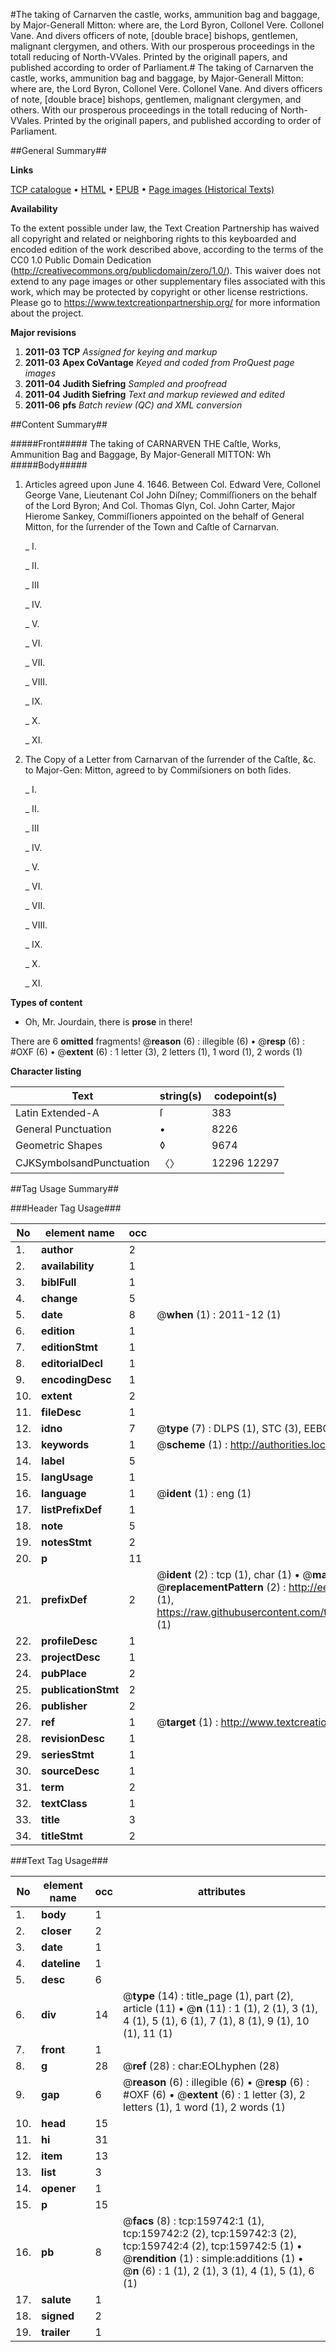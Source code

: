 #The taking of Carnarven the castle, works, ammunition bag and baggage, by Major-Generall Mitton: where are, the Lord Byron, Collonel Vere. Collonel Vane. And divers officers of note, [double brace] bishops, gentlemen, malignant clergymen, and others. With our prosperous proceedings in the totall reducing of North-VVales. Printed by the originall papers, and published according to order of Parliament.#
The taking of Carnarven the castle, works, ammunition bag and baggage, by Major-Generall Mitton: where are, the Lord Byron, Collonel Vere. Collonel Vane. And divers officers of note, [double brace] bishops, gentlemen, malignant clergymen, and others. With our prosperous proceedings in the totall reducing of North-VVales. Printed by the originall papers, and published according to order of Parliament.

##General Summary##

**Links**

[TCP catalogue](http://www.ota.ox.ac.uk/tcp/)  • 
[HTML](http://tei.it.ox.ac.uk/tcp/Texts-HTML/free/A92/A92341.html)  • 
[EPUB](http://tei.it.ox.ac.uk/tcp/Texts-EPUB/free/A92/A92341.epub) • 
[Page images (Historical Texts)](https://historicaltexts.jisc.ac.uk/eebo-99861503e)

**Availability**

To the extent possible under law, the Text Creation Partnership has waived all copyright and related or neighboring rights to this keyboarded and encoded edition of the work described above, according to the terms of the CC0 1.0 Public Domain Dedication (http://creativecommons.org/publicdomain/zero/1.0/). This waiver does not extend to any page images or other supplementary files associated with this work, which may be protected by copyright or other license restrictions. Please go to https://www.textcreationpartnership.org/ for more information about the project.

**Major revisions**

1. __2011-03__ __TCP__ *Assigned for keying and markup*
1. __2011-03__ __Apex CoVantage__ *Keyed and coded from ProQuest page images*
1. __2011-04__ __Judith Siefring__ *Sampled and proofread*
1. __2011-04__ __Judith Siefring__ *Text and markup reviewed and edited*
1. __2011-06__ __pfs__ *Batch review (QC) and XML conversion*

##Content Summary##

#####Front#####
 The taking of CARNARVEN THE Caſtle, Works, Ammunition Bag and Baggage, By Major-Generall MITTON: Wh
#####Body#####

1. Articles agreed upon June 4. 1646. Between Col. Edward Vere,
Collonel George Vane, Lieutenant Col John Diſney; Commiſſioners on the behalf of the Lord Byron; And Col. Thomas Glyn, Col. John Carter,
Major Hierome Sankey, Commiſſioners appointed on the behalf of General Mitton, for the ſurrender of the Town and Caſtle of Carnarvan.

    _ I.

    _ II.

    _ III

    _ IV.

    _ V.

    _ VI.

    _ VII.

    _ VIII.

    _ IX.

    _ X.

    _ XI.

1. The Copy of a Letter from Carnarvan of the ſurrender of the Caſtle, &c. to Major-Gen: Mitton, agreed to by Commiſsioners on both ſides.

    _ I.

    _ II.

    _ III

    _ IV.

    _ V.

    _ VI.

    _ VII.

    _ VIII.

    _ IX.

    _ X.

    _ XI.

**Types of content**

  * Oh, Mr. Jourdain, there is **prose** in there!

There are 6 **omitted** fragments! 
 @__reason__ (6) : illegible (6)  •  @__resp__ (6) : #OXF (6)  •  @__extent__ (6) : 1 letter (3), 2 letters (1), 1 word (1), 2 words (1)

**Character listing**


|Text|string(s)|codepoint(s)|
|---|---|---|
|Latin Extended-A|ſ|383|
|General Punctuation|•|8226|
|Geometric Shapes|◊|9674|
|CJKSymbolsandPunctuation|〈〉|12296 12297|

##Tag Usage Summary##

###Header Tag Usage###

|No|element name|occ|attributes|
|---|---|---|---|
|1.|__author__|2||
|2.|__availability__|1||
|3.|__biblFull__|1||
|4.|__change__|5||
|5.|__date__|8| @__when__ (1) : 2011-12 (1)|
|6.|__edition__|1||
|7.|__editionStmt__|1||
|8.|__editorialDecl__|1||
|9.|__encodingDesc__|1||
|10.|__extent__|2||
|11.|__fileDesc__|1||
|12.|__idno__|7| @__type__ (7) : DLPS (1), STC (3), EEBO-CITATION (1), PROQUEST (1), VID (1)|
|13.|__keywords__|1| @__scheme__ (1) : http://authorities.loc.gov/ (1)|
|14.|__label__|5||
|15.|__langUsage__|1||
|16.|__language__|1| @__ident__ (1) : eng (1)|
|17.|__listPrefixDef__|1||
|18.|__note__|5||
|19.|__notesStmt__|2||
|20.|__p__|11||
|21.|__prefixDef__|2| @__ident__ (2) : tcp (1), char (1)  •  @__matchPattern__ (2) : ([0-9\-]+):([0-9IVX]+) (1), (.+) (1)  •  @__replacementPattern__ (2) : http://eebo.chadwyck.com/downloadtiff?vid=$1&page=$2 (1), https://raw.githubusercontent.com/textcreationpartnership/Texts/master/tcpchars.xml#$1 (1)|
|22.|__profileDesc__|1||
|23.|__projectDesc__|1||
|24.|__pubPlace__|2||
|25.|__publicationStmt__|2||
|26.|__publisher__|2||
|27.|__ref__|1| @__target__ (1) : http://www.textcreationpartnership.org/docs/. (1)|
|28.|__revisionDesc__|1||
|29.|__seriesStmt__|1||
|30.|__sourceDesc__|1||
|31.|__term__|2||
|32.|__textClass__|1||
|33.|__title__|3||
|34.|__titleStmt__|2||


###Text Tag Usage###

|No|element name|occ|attributes|
|---|---|---|---|
|1.|__body__|1||
|2.|__closer__|2||
|3.|__date__|1||
|4.|__dateline__|1||
|5.|__desc__|6||
|6.|__div__|14| @__type__ (14) : title_page (1), part (2), article (11)  •  @__n__ (11) : 1 (1), 2 (1), 3 (1), 4 (1), 5 (1), 6 (1), 7 (1), 8 (1), 9 (1), 10 (1), 11 (1)|
|7.|__front__|1||
|8.|__g__|28| @__ref__ (28) : char:EOLhyphen (28)|
|9.|__gap__|6| @__reason__ (6) : illegible (6)  •  @__resp__ (6) : #OXF (6)  •  @__extent__ (6) : 1 letter (3), 2 letters (1), 1 word (1), 2 words (1)|
|10.|__head__|15||
|11.|__hi__|31||
|12.|__item__|13||
|13.|__list__|3||
|14.|__opener__|1||
|15.|__p__|15||
|16.|__pb__|8| @__facs__ (8) : tcp:159742:1 (1), tcp:159742:2 (2), tcp:159742:3 (2), tcp:159742:4 (2), tcp:159742:5 (1)  •  @__rendition__ (1) : simple:additions (1)  •  @__n__ (6) : 1 (1), 2 (1), 3 (1), 4 (1), 5 (1), 6 (1)|
|17.|__salute__|1||
|18.|__signed__|2||
|19.|__trailer__|1||
